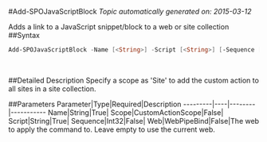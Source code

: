 #Add-SPOJavaScriptBlock
*Topic automatically generated on: 2015-03-12*

Adds a link to a JavaScript snippet/block to a web or site collection
##Syntax
```powershell
Add-SPOJavaScriptBlock -Name [<String>] -Script [<String>] [-Sequence [<Int32>]] [-Scope [<CustomActionScope>]] [-Web [<WebPipeBind>]]
```
&nbsp;

##Detailed Description
Specify a scope as 'Site' to add the custom action to all sites in a site collection.

##Parameters
Parameter|Type|Required|Description
---------|----|--------|-----------
Name|String|True|
Scope|CustomActionScope|False|
Script|String|True|
Sequence|Int32|False|
Web|WebPipeBind|False|The web to apply the command to. Leave empty to use the current web.
